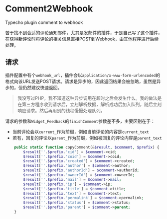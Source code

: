 # Comment2Webhook
Typecho plugin comment to webhook

苦于找不到合适的评论通知邮件，尤其是发邮件的插件，于是自己写了这个插件，在获得新评论时将评论的相关信息直接POST到Webhook，由其他程序进行后续处理。

## 请求

插件配置中有个`webhook_url`，插件会以`application/x-www-form-urlencoded`的格式向该URL发送POST请求。请求是异步的，因此返回结果会被忽略，虽然是异步的，但仍然建议快速返回。

> 我没写过PHP，我不知道这种异步调用在超时之后会发生什么。我的做法是在第三方程序收到请求后，立刻解析数据，解析成功后加入队列，随后立刻响应请求。然后再用别的线程慢慢处理队列。

请求的参数和`Widget_Feedback`的`finishComment`参数差不多，主要区别在于：

+ 当前评论会以`current_`作为前缀，例如当前评论的内容是`current_text`
+ 若有，回复的评论以`parent_`作为前缀，例如被回复的评论内容是`parent_text`

```php
	public static function copyComment(&$result, $comment, $prefix) {
		$result[''.$prefix.'cid'] = $comment->cid;
		$result[''.$prefix.'coid'] = $comment->coid;
		$result[''.$prefix.'created'] = $comment->created;
		$result[''.$prefix.'author'] = $comment->author;
		$result[''.$prefix.'authorId'] = $comment->authorId;
		$result[''.$prefix.'ownerId'] = $comment->ownerId;
		$result[''.$prefix.'mail'] = $comment->mail;
		$result[''.$prefix.'ip'] = $comment->ip;
		$result[''.$prefix.'title'] = $comment->title;
		$result[''.$prefix.'text'] = $comment->text;
		$result[''.$prefix.'permalink'] = $comment->permalink;
		$result[''.$prefix.'status'] = $comment->status;
		$result[''.$prefix.'parent'] = $comment->parent;
	}
```
